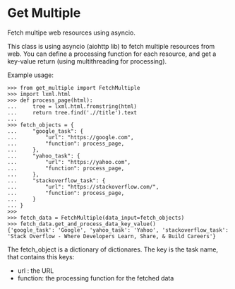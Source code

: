 # Get Multiple
Fetch multipe web resources using asyncio.

This class is using asyncio (aiohttp lib) to fetch multiple resources from web. 
You can define a processing function for each resource, and get a key-value return (using multithreading for processing).

Example usage:

    >>> from get_multiple import FetchMultiple
    >>> import lxml.html
    >>> def process_page(html):
    ...     tree = lxml.html.fromstring(html)
    ...     return tree.find('.//title').text
    ...
    >>> fetch_objects = {
    ...     "google_task": {
    ...         "url": "https://google.com",
    ...         "function": process_page,
    ...     },
    ...     "yahoo_task": {
    ...         "url": "https://yahoo.com",
    ...         "function": process_page,
    ...     },
    ...     "stackoverflow_task": {
    ...         "url": "https://stackoverflow.com/",
    ...         "function": process_page,
    ...     }
    ... }
    >>>
    >>> fetch_data = FetchMultiple(data_input=fetch_objects)
    >>> fetch_data.get_and_process_data_key_value()
    {'google_task': 'Google', 'yahoo_task': 'Yahoo', 'stackoverflow_task': 'Stack Overflow - Where Developers Learn, Share, & Build Careers'}

The fetch_object is a dictionary of dictionares. 
The key is the task name, that contains this keys:
- url : the URL
- function: the processing function for the fetched data
